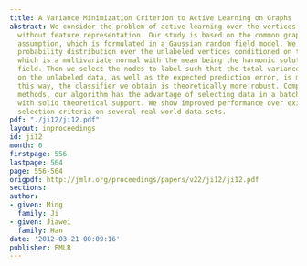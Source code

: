 ```yaml
---
title: A Variance Minimization Criterion to Active Learning on Graphs
abstract: We consider the problem of active learning over the vertices in a graph,
  without feature representation. Our study is based on the common graph smoothness
  assumption, which is formulated in a Gaussian random field model. We analyze the
  probability distribution over the unlabeled vertices conditioned on the label information,
  which is a multivariate normal with the mean being the harmonic solution over the
  field. Then we select the nodes to label such that the total variance of the distribution
  on the unlabeled data, as well as the expected prediction error, is minimized. In
  this way, the classifier we obtain is theoretically more robust. Compared with existing
  methods, our algorithm has the advantage of selecting data in a batch offline mode
  with solid theoretical support. We show improved performance over existing label
  selection criteria on several real world data sets.
pdf: "./ji12/ji12.pdf"
layout: inproceedings
id: ji12
month: 0
firstpage: 556
lastpage: 564
page: 556-564
origpdf: http://jmlr.org/proceedings/papers/v22/ji12/ji12.pdf
sections: 
author:
- given: Ming
  family: Ji
- given: Jiawei
  family: Han
date: '2012-03-21 00:09:16'
publisher: PMLR
---
```


